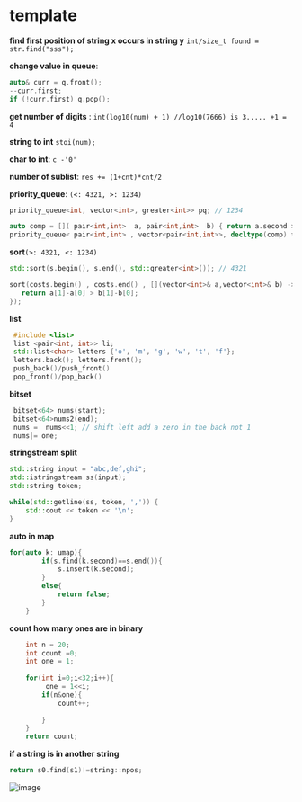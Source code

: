 # template

**find first position of string x occurs in string y**
``int/size_t found = str.find("sss");``

**change value in queue**: 
```c++
auto& curr = q.front();
--curr.first;
if (!curr.first) q.pop();
 ```

**get number of digits** : ``int(log10(num) + 1) //log10(7666) is 3..... +1 = 4`` 

**string to int** ``stoi(num);``

**char to int**: ``c -'0'``

**number of sublist**: ``res += (1+cnt)*cnt/2``

**priority_queue**: ``(<: 4321, >: 1234)`` <br/>
```c++ 
priority_queue<int, vector<int>, greater<int>> pq; // 1234
```
```c++
auto comp = []( pair<int,int>  a, pair<int,int>  b) { return a.second > b.second; };
priority_queue< pair<int,int> , vector<pair<int,int>>, decltype(comp) > pq( comp );
```

**sort**``(>: 4321, <: 1234)`` 
```c++
std::sort(s.begin(), s.end(), std::greater<int>()); // 4321 

sort(costs.begin() , costs.end() , [](vector<int>& a,vector<int>& b) -> bool{  // sort by difference between v[1]-v[0] largest to smallest
   return a[1]-a[0] > b[1]-b[0];
});
```

**list**
```c++
 #include <list>
 list <pair<int, int>> li;
 std::list<char> letters {'o', 'm', 'g', 'w', 't', 'f'};
 letters.back(); letters.front();
 push_back()/push_front()
 pop_front()/pop_back()
 ```
 
**bitset**
```c++
 bitset<64> nums(start);
 bitset<64>nums2(end);
 nums =  nums<<1; // shift left add a zero in the back not 1
 nums|= one; 
```

**stringstream split**
```c++
std::string input = "abc,def,ghi";
std::istringstream ss(input);
std::string token;

while(std::getline(ss, token, ',')) {
    std::cout << token << '\n';
}
```

**auto in map**
```c++
for(auto k: umap){
        if(s.find(k.second)==s.end()){
            s.insert(k.second);
        }
        else{
            return false;
        }
    }
```

**count how many ones are in binary**
```c++
    int n = 20;
    int count =0;
    int one = 1;
  
    for(int i=0;i<32;i++){
         one = 1<<i;
        if(n&one){
            count++;
           
        }
    }
    return count;
```

**if a string is in another string**
```c++
return s0.find(s1)!=string::npos;
```

![image](https://user-images.githubusercontent.com/37808313/115097242-f9802380-9ef6-11eb-84a0-95647a9b9269.png)
